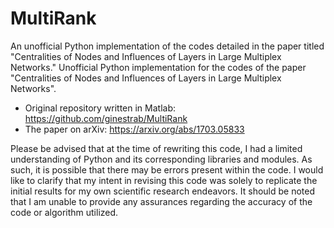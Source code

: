 # MultiRank

An unofficial Python implementation of the codes detailed in the paper titled "Centralities of Nodes and Influences of Layers in Large Multiplex Networks."
Unofficial Python implementation for the codes of the paper "Centralities of Nodes and Influences of Layers in Large Multiplex Networks".

- Original repository written in Matlab: <https://github.com/ginestrab/MultiRank>
- The paper on arXiv: <https://arxiv.org/abs/1703.05833>

Please be advised that at the time of rewriting this code, I had a limited understanding of Python and its corresponding libraries and modules. As such, it is possible that there may be errors present within the code. I would like to clarify that my intent in revising this code was solely to replicate the initial results for my own scientific research endeavors. It should be noted that I am unable to provide any assurances regarding the accuracy of the code or algorithm utilized.
